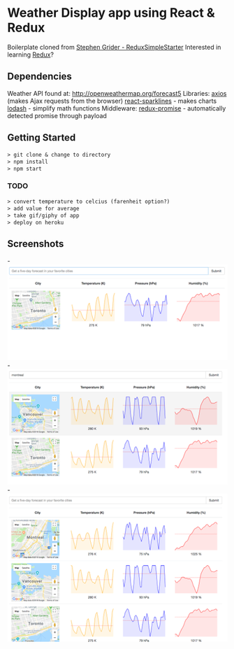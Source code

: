 # Weather Display app using React & Redux

Boilerplate cloned from [Stephen Grider - ReduxSimpleStarter](https://github.com/StephenGrider/ReduxSimpleStarter.git)
Interested in learning [Redux](https://www.udemy.com/react-redux/)?

## Dependencies
Weather API found at: http://openweathermap.org/forecast5
Libraries:
[axios](https://github.com/axios/axios) (makes Ajax requests from the browser)
[react-sparklines](https://github.com/borisyankov/react-sparklines) - makes charts
[lodash](https://lodash.com/) - simplify math functions
Middleware: 
[redux-promise](https://www.npmjs.com/package/redux-promise) - automatically detected promise through payload

## Getting Started

```
> git clone & change to directory
> npm install
> npm start
```

### TODO

```
> convert temperature to celcius (farenheit option?)
> add value for average
> take gif/giphy of app
> deploy on heroku
```
## Screenshots

  -![1](https://github.com/MeaganBlais/weatherDisplay/blob/master/images/1.png)
  -![2](https://github.com/MeaganBlais/weatherDisplay/blob/master/images/2.png)
  -![3](https://github.com/MeaganBlais/weatherDisplay/blob/master/images/3.png)